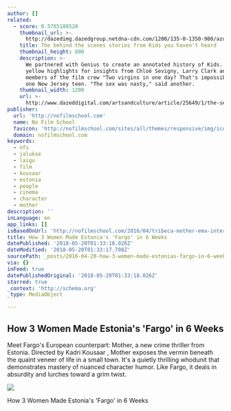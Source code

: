 ```yaml
---
author: []
related:
  - score: 0.5765189528
    thumbnail_url: >-
      http://dazedimg.dazedgroup.netdna-cdn.com/1200/135-0-1350-900/azure/dazed-prod/1130/1/1131516.jpg
    title: The behind the scenes stories from Kids you haven't heard
    thumbnail_height: 800
    description: >-
      We partnered with Genius to create an annotated history of Kids. Click the
      yellow highlights for insights from Chloë Sevigny, Larry Clark and key
      members of the film crew "Two virgins in one day? That's impossible," said
      one New Jersey teen. "The sex was nasty," said another.
    thumbnail_width: 1200
    url: >-
      http://www.dazeddigital.com/artsandculture/article/25649/1/the-secret-history-of-kids
publisher:
  url: 'http://nofilmschool.com'
  name: No Film School
  favicon: 'http://nofilmschool.com/sites/all/themes/responsive/img/icons/favicon.ico'
  domain: nofilmschool.com
keywords:
  - nfs
  - jalukse
  - laigu
  - film
  - kousaar
  - estonia
  - people
  - cinema
  - character
  - mother
description: ''
inLanguage: en
app_links: []
isBasedOnUrl: 'http://nofilmschool.com/2016/04/tribeca-mother-ema-interview-estonia-fargo'
title: How 3 Women Made Estonia's 'Fargo' in 6 Weeks
datePublished: '2018-05-20T01:33:18.026Z'
dateModified: '2018-05-20T01:33:17.708Z'
sourcePath: _posts/2016-04-20-how-3-women-made-estonias-fargo-in-6-weeks.md
via: {}
inFeed: true
datePublishedOriginal: '2018-05-20T01:33:18.026Z'
starred: true
_context: 'http://schema.org'
_type: MediaObject

---
```

<article style=""><h1>How 3 Women Made Estonia's 'Fargo' in 6 Weeks</h1><p>Meet Fargo's European counterpart: Mother, a new crime thriller from Estonia. Directed by Kadri Kousaar , Mother exposes the vermin beneath the quaint veneer of life in a small town. It's a quietly thrilling whodunit that demonstrates mastery of nuanced character humor. Like Fargo, it deals in absurdity and lurches toward a grim twist.</p><img src="http://nofilmschool.com/sites/default/files/styles/facebook/public/mother_web_1_0.jpg?itok=UgMY_rv_" /></article>

How 3 Women Made Estonia's 'Fargo' in 6 Weeks